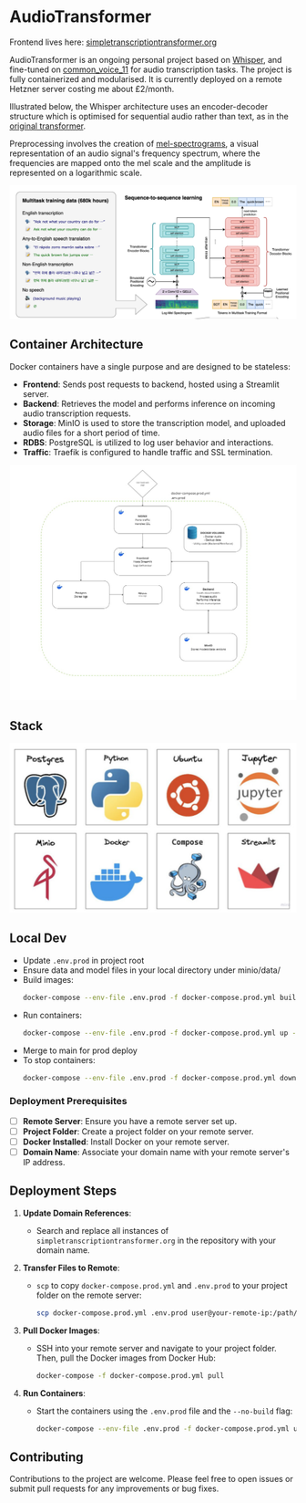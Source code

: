 # AudioTransformer

Frontend lives here: [simpletranscriptiontransformer.org](https://simpletranscriptiontransformer.org/)

AudioTransformer is an ongoing personal project based on [Whisper](https://github.com/openai/whisper), and fine-tuned on [common_voice_11](https://huggingface.co/datasets/mozilla-foundation/common_voice_11_0) for audio transcription tasks. The project is fully containerized and modularised. It is currently deployed on a remote Hetzner server costing me about £2/month. 

Illustrated below, the Whisper architecture uses an encoder-decoder structure which is optimised for sequential audio rather than text, as in the [original transformer](https://arxiv.org/abs/1706.03762). 

Preprocessing involves the creation of [mel-spectrograms](https://en.wikipedia.org/wiki/Mel-frequency_cepstrum), a visual representation of an audio signal's frequency spectrum, where the frequencies are mapped onto the mel scale and the amplitude is represented on a logarithmic scale.

![Whisper](public/images/whisper.png)


## Container Architecture

Docker containers have a single purpose and are designed to be stateless:

- **Frontend**: Sends post requests to backend, hosted using a Streamlit server.
- **Backend**: Retrieves the model and performs inference on incoming audio transcription requests.
- **Storage**: MinIO is used to store the transcription model, and uploaded audio files for a short period of time.
- **RDBS**: PostgreSQL is utilized to log user behavior and interactions.
- **Traffic**: Traefik is configured to handle traffic and SSL termination.


![Container Architecture](public/images/container_architecture.jpg)

## Stack

![Technology Stack](public/images/stack.png)

## Local Dev

- Update `.env.prod` in project root
- Ensure data and model files in your local directory under minio/data/
- Build images:
  ```bash
  docker-compose --env-file .env.prod -f docker-compose.prod.yml build
  ```
- Run containers:
  ```bash
  docker-compose --env-file .env.prod -f docker-compose.prod.yml up -d
  ```
- Merge to main for prod deploy
- To stop containers:
  ```bash
  docker-compose --env-file .env.prod -f docker-compose.prod.yml down
  ```

### Deployment Prerequisites

- [ ] **Remote Server**: Ensure you have a remote server set up.
- [ ] **Project Folder**: Create a project folder on your remote server.
- [ ] **Docker Installed**: Install Docker on your remote server.
- [ ] **Domain Name**: Associate your domain name with your remote server's IP address.

## Deployment Steps

1. **Update Domain References**:
   - Search and replace all instances of `simpletranscriptiontransformer.org` in the repository with your domain name.

2. **Transfer Files to Remote**:
   - `scp` to copy `docker-compose.prod.yml` and `.env.prod` to your project folder on the remote server:
     ```bash
     scp docker-compose.prod.yml .env.prod user@your-remote-ip:/path/to/project-folder/
     ```

3. **Pull Docker Images**:
   - SSH into your remote server and navigate to your project folder. Then, pull the Docker images from Docker Hub:
     ```bash
     docker-compose -f docker-compose.prod.yml pull
     ```

4. **Run Containers**:
   - Start the containers using the `.env.prod` file and the `--no-build` flag:
     ```bash
     docker-compose --env-file .env.prod -f docker-compose.prod.yml up --no-build

## Contributing

Contributions to the project are welcome. Please feel free to open issues or submit pull requests for any improvements or bug fixes.
